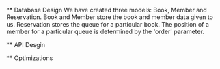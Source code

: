 ** Database Design
We have created three models: Book, Member and Reservation.
Book and Member store the book and member data given to us.
Reservation stores the queue for a particular book. The position of a member for a particular queue is determined by the 'order' parameter.

** API Desgin

** Optimizations
